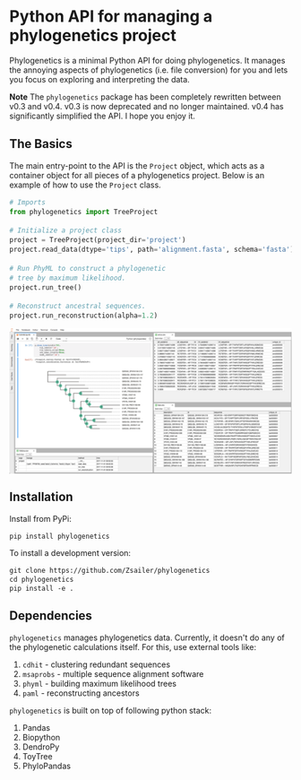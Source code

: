 # Python API for managing a phylogenetics project

Phylogenetics is a minimal Python API for doing phylogenetics. It manages the annoying aspects of phylogenetics (i.e. file conversion) for you and lets you focus on exploring and interpreting the data.  

**Note** The `phylogenetics` package has been completely rewritten between v0.3 and v0.4. v0.3 is now deprecated and no longer maintained. v0.4 has significantly simplified the API. I hope you enjoy it.

## The Basics

The main entry-point to the API is the `Project` object, which acts as a container object for all pieces of a
phylogenetics project. Below is an example of how to use the `Project` class.

```python
# Imports
from phylogenetics import TreeProject

# Initialize a project class
project = TreeProject(project_dir='project')
project.read_data(dtype='tips', path='alignment.fasta', schema='fasta')

# Run PhyML to construct a phylogenetic 
# tree by maximum likelihood.
project.run_tree()

# Reconstruct ancestral sequences.
project.run_reconstruction(alpha=1.2)
```

<img src="docs/_images/jlab.png" align="middle">

## Installation

Install from PyPi:
```
pip install phylogenetics
```

To install a development version:
```
git clone https://github.com/Zsailer/phylogenetics
cd phylogenetics
pip install -e .
```

## Dependencies

`phylogenetics` manages phylogenetics data. Currently, it doesn't do any of the phylogenetic calculations itself. For this, use external tools like:

1. `cdhit` - clustering redundant sequences
2. `msaprobs` - multiple sequence alignment software
3. `phyml` - building maximum likelihood trees
4. `paml` - reconstructing ancestors

`phylogenetics` is built on top of following python stack:

1. Pandas 
2. Biopython
3. DendroPy
4. ToyTree
5. PhyloPandas
